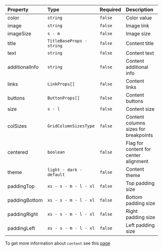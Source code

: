 | Property       | Type                      | Required | Description                           |
| :------------- | :------------------------ | :------- | :------------------------------------ |
| color          | `string`                  | `false`  | Color value                           |
| image          | `string`                  | `false`  | Image link                            |
| imageSize      | `s - m`                   | `false`  | Image size                            |
| title          | `TitleBaseProps - string` | `false`  | Content title                         |
| text           | `string`                  | `false`  | Content text                          |
| additionalInfo | `string`                  | `false`  | Content additional info               |
| links          | `LinkProps[]`             | `false`  | Content links                         |
| buttons        | `ButtonProps[]`           | `false`  | Content buttons                       |
| size           | `s - l`                   | `false`  | Content size                          |
| colSizes       | `GridColumnSizesType`     | `false`  | Content columns sizes for breakpoints |
| centered       | `boolean`                 | `false`  | Flag for content for center alignment |
| theme          | `light - dark - default`  | `false`  | Content theme                         |
| paddingTop     | `xs - s - m - l - xl`     | `false`  | Top padding size                      |
| paddingBottom  | `xs - s - m - l - xl`     | `false`  | Bottom padding size                   |
| paddingRight   | `xs - s - m - l - xl`     | `false`  | Right padding size                    |
| paddingLeft    | `xs - s - m - l - xl`     | `false`  | Left padding size                     |

To get more information about `content` see this [page](https://preview.gravity-ui.com/page-constructor/?path=/story/components-content--default)
